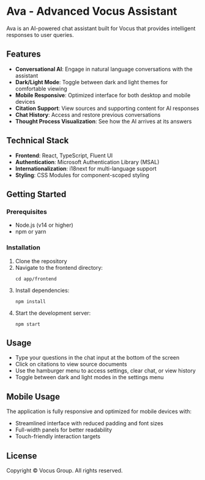 # Ava - Advanced Vocus Assistant

Ava is an AI-powered chat assistant built for Vocus that provides intelligent responses to user queries.

## Features

- **Conversational AI**: Engage in natural language conversations with the assistant
- **Dark/Light Mode**: Toggle between dark and light themes for comfortable viewing
- **Mobile Responsive**: Optimized interface for both desktop and mobile devices
- **Citation Support**: View sources and supporting content for AI responses
- **Chat History**: Access and restore previous conversations
- **Thought Process Visualization**: See how the AI arrives at its answers

## Technical Stack

- **Frontend**: React, TypeScript, Fluent UI
- **Authentication**: Microsoft Authentication Library (MSAL)
- **Internationalization**: i18next for multi-language support
- **Styling**: CSS Modules for component-scoped styling

## Getting Started

### Prerequisites

- Node.js (v14 or higher)
- npm or yarn

### Installation

1. Clone the repository
2. Navigate to the frontend directory:
   ```
   cd app/frontend
   ```
3. Install dependencies:
   ```
   npm install
   ```
4. Start the development server:
   ```
   npm start
   ```

## Usage

- Type your questions in the chat input at the bottom of the screen
- Click on citations to view source documents
- Use the hamburger menu to access settings, clear chat, or view history
- Toggle between dark and light modes in the settings menu

## Mobile Usage

The application is fully responsive and optimized for mobile devices with:
- Streamlined interface with reduced padding and font sizes
- Full-width panels for better readability
- Touch-friendly interaction targets

## License

Copyright © Vocus Group. All rights reserved.